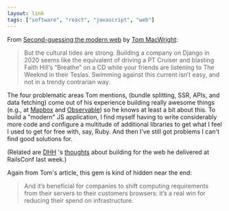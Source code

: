 ```yaml
---
layout: link
tags: ["software", "react", "javascript", "web"]
---
```


From [Second-guessing the modern web](https://macwright.org/2020/05/10/spa-fatigue.html) by [Tom MacWright](https://macwright.org):

> But the cultural tides are strong. Building a company on Django in 2020 seems like the equivalent of driving a PT Cruiser and blasting Faith Hill’s “Breathe” on a CD while your friends are listening to The Weeknd in their Teslas. Swimming against this current isn’t easy, and not in a trendy contrarian way.

The four problematic areas Tom mentions, (bundle splitting, SSR, APIs, and data fetching) come out of his experience building really awesome things (e.g., at [Mapbox](https://www.mapbox.com) and [Observable](https://observablehq.com)) so he knows at least a bit about this. To build a "modern" JS application, I find myself having to write considerably more code and configure a multitude of additional libraries to get what I feel I used to get for free with, say, Ruby. And then I've still got problems I can't find good solutions for.

(Related are [DHH](http://web.archive.org/web/20200511105458/https://twitter.com/dhh)
's [thoughts](https://railsconf.com/2020/video/david-heinemeier-hansson-keynote-interview-with-david-heinemeier-hansson) about building for the web he delivered at RailsConf last week.)

Again from Tom's article, this gem is kind of hidden near the end:

> And it’s beneficial for companies to shift computing requirements from their servers to their customers browsers: it’s a real win for reducing their spend on infrastructure.
